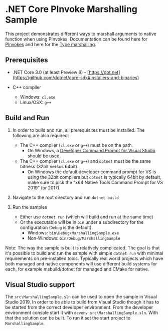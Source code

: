 .NET Core PInvoke Marshalling Sample
================

This project demonstrates different ways to marshall arguments to native function when using PInvokes. Documentation can be found here for [PInvokes](https://docs.microsoft.com/en-us/dotnet/standard/native-interop/pinvoke) and here for the [Type marshalling](https://docs.microsoft.com/en-us/dotnet/standard/native-interop/type-marshaling).

Prerequisites
------------

* .NET Core 3.0 (at least Preview 6) - [https://dot.net](https://github.com/dotnet/core-sdk#installers-and-binaries)

* C++ compiler
  * Windows: `cl.exe`
  * Linux/OSX: `g++`

Build and Run
-------------

1) In order to build and run, all prerequisites must be installed. The following are also required:

    * The C++ compiler (`cl.exe` or `g++`) must be on the path.
      * On Windows, a [Developer Command Prompt for Visual Studio](https://docs.microsoft.com/cpp/build/building-on-the-command-line#developer_command_prompt_shortcuts) should be used.
    * The C++ compiler (`cl.exe` or `g++`) and `dotnet` must be the same bitness (32bit versus 64bit).
      * On Windows the default developer command prompt for VS is using the 32bit compilers but `dotnet` is typically 64bit by default, make sure to pick the "x64 Native Tools Command Prompt for VS 2019" (or 2017).

1) Navigate to the root directory and run `dotnet build`

1) Run the samples

    * Either use `dotnet run` (which will build and run at the same time)
    * Or the executable will be in `bin` under a subdirectory for the configuration (`Debug` is the default).
        * Windows: `bin\Debug\MarshallingSample.exe`
        * Non-Windows: `bin/Debug/MarshallingSample`

Note: The way the sample is built is relatively complicated. The goal is that it's possible to build and run the sample with simple `dotnet run` with minimal requirements on pre-installed tools. Typically real world projects which have both managed and native components will use different build systems for each, for example msbuild/dotnet for managed and CMake for native.

Visual Studio support
---------------------

The `src\MarshallingSample.sln` can be used to open the sample in Visual Studio 2019. In order to be able to build from Visual Studio though it has to be started from the correct developer environment. From the developer environment console start it with `devenv src\MarshallingSample.sln`. With that the solution can be built. To run it set the start project to `MarshallingSample`.